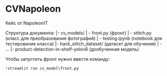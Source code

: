 # CVNapoleon
Кейс от NapoleonIT

Структура документа:
|- cv_models/
    | - front.py                        (фронт)
    | - stitch.py                       (класс для преобразования фотографий)
    | - testing.ipynb                   (notebook для тестирование класса)
|- hack_stitch_dataset/                 (датасет для обучения)
    | - ...
|- product-detection-in-shelf-yolov8    (дообученная модель)

Чтобы запустить фронт нужно ввести команду:
```python
!streamlit run cv_model\front.py
```